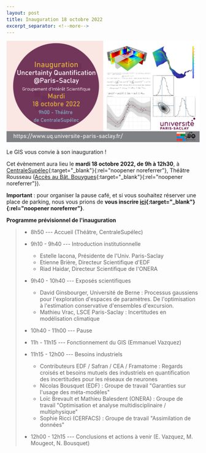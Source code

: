 ```yaml
---
layout: post
title: Inauguration 18 octobre 2022
excerpt_separator: <!--more-->
---
```


![Inauguration](/images/affiche_inauguration.jpg "flyer")
                                                      
Le GIS vous convie à son inauguration !

Cet évènement aura lieu le **mardi 18 octobre 2022, de 9h à 12h30**,
à [CentraleSupélec](https://www.centralesupelec.fr/){:target="_blank"}{:rel="noopener noreferrer"}, Théâtre Rousseau
([Accès au Bât. Bouygues](https://goo.gl/maps/TAk99FoiYBK1rQ5n6){:target="_blank"}{:rel="noopener noreferrer"}).

**Important** : pour organiser la pause café, et si vous souhaitez réserver une
place de parking, nous vous prions de **vous inscrire [ici](https://forms.gle/dACPmVUMksbsGaFGA){:target="_blank"}{:rel="noopener noreferrer"}**.

**Programme prévisionnel de l'inauguration**
<!--more-->
>
>  * 8h50 --- Accueil (Théâtre, CentraleSupélec)                                      
>                                                                                  
>  * 9h10 - 9h40 --- Introduction institutionnelle                                                      
>                                                                                  
>    * Estelle Iacona, Présidente de l'Univ. Paris-Saclay
>    * Etienne Brière, Directeur Scientifique d'EDF
>    * Riad Haidar, Directeur Scientifique de l'ONERA
>                                                                               
>  * 9h40 - 10h40 --- Exposés scientifiques
>                                                                                  
>    * David Ginsbourger, Université de Berne : Processus gaussiens pour l'exploration d'espaces de paramètres. De l'optimisation à l'estimation conservative d'ensembles d'excursion.
>    * Mathieu Vrac, LSCE Paris-Saclay : Incertitudes en modélisation climatique
>                                           
>  * 10h40 - 11h00 --- Pause
>  
>  * 11h - 11h15 --- Fonctionnement du GIS (Emmanuel Vazquez)
>
>  * 11h15 - 12h00 --- Besoins industriels
>    * Contributeurs EDF / Safran / CEA / Framatome : Regards croisés et
>       besoins mutuels des industriels en quantification des incertitudes pour
>       les réseaux de neurones
>    * Nicolas Bousquet (EDF) : Groupe de travail "Garanties sur l'usage des
>       méta-modèles"
>    * Loïc Brevault et Mathieu Balesdent (ONERA) : Groupe de travail "Optimisation et analyse multidisciplinaire / multiphysique"
>    * Sophie Ricci (CERFACS) : Groupe de travail "Assimilation de données"
>  
>  * 12h00 - 12h15 --- Conclusions et actions à venir (E. Vazquez, M. Mougeot, N. Bousquet)

